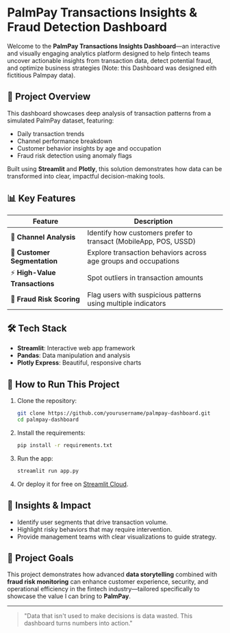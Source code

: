 # PalmPay Transactions Insights & Fraud Detection Dashboard

Welcome to the **PalmPay Transactions Insights Dashboard**—an interactive and visually engaging analytics platform designed to help fintech teams uncover actionable insights from transaction data, detect potential fraud, and optimize business strategies (Note: this Dashboard was designed eith fictitious Palmpay data).

## 📅 Project Overview

This dashboard showcases deep analysis of transaction patterns from a simulated PalmPay dataset, featuring:

* Daily transaction trends
* Channel performance breakdown
* Customer behavior insights by age and occupation
* Fraud risk detection using anomaly flags

Built using **Streamlit** and **Plotly**, this solution demonstrates how data can be transformed into clear, impactful decision-making tools.

## 📊 Key Features

| Feature                       | Description                                                      |
| ----------------------------- | ---------------------------------------------------------------- |
| 📲 **Channel Analysis**       | Identify how customers prefer to transact (MobileApp, POS, USSD) |
| 👥 **Customer Segmentation**  | Explore transaction behaviors across age groups and occupations  |
| ⚡ **High-Value Transactions** | Spot outliers in transaction amounts                             |
| 🚨 **Fraud Risk Scoring**     | Flag users with suspicious patterns using multiple indicators    |

## 🛠️ Tech Stack

* **Streamlit**: Interactive web app framework
* **Pandas**: Data manipulation and analysis
* **Plotly Express**: Beautiful, responsive charts

## 📅 How to Run This Project

1. Clone the repository:

   ```bash
   git clone https://github.com/yourusername/palmpay-dashboard.git
   cd palmpay-dashboard
   ```

2. Install the requirements:

   ```bash
   pip install -r requirements.txt
   ```

3. Run the app:

   ```bash
   streamlit run app.py
   ```

4. Or deploy it for free on [Streamlit Cloud](https://streamlit.io/cloud).

## 🌟 Insights & Impact

* Identify user segments that drive transaction volume.
* Highlight risky behaviors that may require intervention.
* Provide management teams with clear visualizations to guide strategy.

## 🚀 Project Goals

This project demonstrates how advanced **data storytelling** combined with **fraud risk monitoring** can enhance customer experience, security, and operational efficiency in the fintech industry—tailored specifically to showcase the value I can bring to **PalmPay**.

---

> "Data that isn't used to make decisions is data wasted. This dashboard turns numbers into action."
